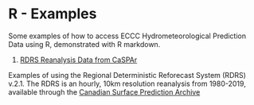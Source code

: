 # R - Examples

Some examples of how to access ECCC Hydrometeorological Prediction Data using R, demonstrated with R markdown.

1. [RDRS Reanalysis Data from CaSPAr](./caspar-rdrs-atlantic-examples/)

Examples of using the Regional Deterministic Reforecast System (RDRS) v.2.1. The RDRS is an hourly, 10km resolution reanalysis from 1980-2019, available through the [Canadian Surface Prediction Archive](caspar-data.ca)


